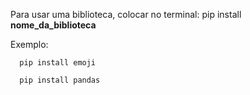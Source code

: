 Para usar uma biblioteca, colocar no terminal:
      pip install __nome_da_biblioteca__
      
Exemplo:

      pip install emoji
      
      pip install pandas
